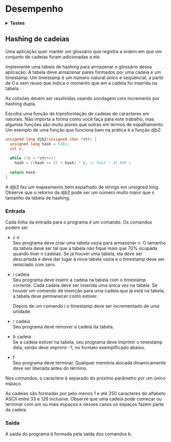 # <b>Desempenho</b>

<details><summary><b>Testes</b></summary><p>

01:  saída correta.
02:  saída correta.
03:  limite de tempo ou memória excedido.
04:  saída incorreta.

Número de casos-de-teste: 4.
Casos-de-teste bem sucedidos: 2.
<b>Acerto: 50%</b>

</p></details>

## <b>Hashing de cadeias</b>

Uma aplicação quer manter um glossário que registra a ordem em que um conjunto de cadeias foram adicionadas a ele.

Implemente uma tabela de hashing para armazenar o glossário dessa aplicação. A tabela deve armazenar pares formados por uma cadeia e um timestamp. Um timestamp é um número natural único e seqüencial, a partir de 0 e sem reuso que indica o momento que em a cadeia foi inserida na tabela.

As colisões devem ser resolvidas usando sondagem com incremento por hashing dupla.

Escolha uma função de transformação de cadeias de caracteres em naturais. Não importa a forma como você faça para este trabalho, mas algumas funções são muito piores que outras em termos de espalhamento. Um exemplo de uma função que funciona bem na prática é a função djb2:
```c
unsigned long djb2(unsigned char *str) {
  unsigned long hash = 5381;
  int c;
  
  while ((c = *str++))
    hash = ((hash << 5) + hash) ^ c; // hash * 33 XOR c
  
  return hash;
}
```

A djb2 faz um mapeamento bem espalhado de strings em unsigned long. Observe que o retorno da djb2 pode ser um número muito maior que o tamanho da tabela de hashing.

### <b>Entrada</b>

Cada linha da entrada para o programa é um comando. Os comandos podem ser
- c n\
Seu programa deve criar uma tabela vazia para armazenar n. O tamanho da tabela deve ser tal que a tabela não fique mais que 70% ocupada quando tiver n cadeias. Se já houver uma tabela, ela deve ser descartada e deve dar lugar à nova tabela vazia e o timestamp deve ser reiniciado com zero.
- i cadeia\
Seu programa deve inserir a cadeia na tabela com o timestamp corrente. Cada cadeia deve ser inserida uma única vez na tabela. Se houver um comando de inserção para uma cadeia que já está na tabela, a tabela deve permanecer como estiver.

    Depois de um comando i o timestamp deve ser incrementado de uma unidade.
- r cadeia\
Seu programa deve remover a cadeia da tabela.
- b cadeia\
Se a cadeia estiver na tabela, seu programa deve imprimir o timestamp dela, senão deve imprimir -1, no formato exemplificado abaixo.
- f\
Seu programa deve terminar. Qualquer memória alocada dinamicamente deve ser liberada antes do término.

Nos comandos, o caractere é separado do próximo parâmetro por um único espaço.

As cadeias são formadas por pelo menos 1 e até 250 caracteres do alfabeto ASCII entre 33 e 126 inclusive. Observe que uma cadeia pode começar ou terminar com um ou mais espaços e nesses casos os espaços fazem parte da cadeia.

### <b>Saída</b>

A saída do programa é formada pela saída dos comandos b.